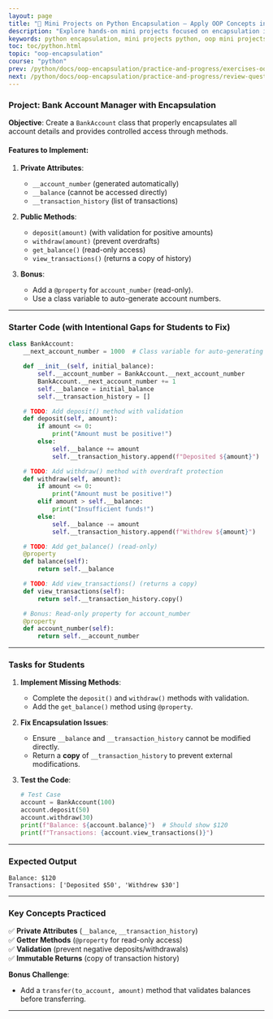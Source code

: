 ```yaml
---
layout: page
title: "🧠 Mini Projects on Python Encapsulation – Apply OOP Concepts in Real Code"
description: "Explore hands-on mini projects focused on encapsulation in Python. Apply object-oriented programming concepts like private attributes, access modifiers, and method control through practical coding challenges and real-world examples."
keywords: python encapsulation, mini projects python, oop mini projects, python project-based learning, python encapsulation practice, object-oriented programming, python private variables, python access modifiers, python classes, python coding projects, python oop challenges, yasirbhutta
toc: toc/python.html
topic: "oop-encapsulation"
course: "python"
prev: /python/docs/oop-encapsulation/practice-and-progress/exercises-oop-encapsulation.html
next: /python/docs/oop-encapsulation/practice-and-progress/review-questions-oop-encapsulation.html
---
```


### **Project: Bank Account Manager with Encapsulation**  
**Objective**: Create a `BankAccount` class that properly encapsulates all account details and provides controlled access through methods.

#### **Features to Implement**:
1. **Private Attributes**:
   - `__account_number` (generated automatically)
   - `__balance` (cannot be accessed directly)
   - `__transaction_history` (list of transactions)

2. **Public Methods**:
   - `deposit(amount)` (with validation for positive amounts)
   - `withdraw(amount)` (prevent overdrafts)
   - `get_balance()` (read-only access)
   - `view_transactions()` (returns a copy of history)

3. **Bonus**:
   - Add a `@property` for `account_number` (read-only).
   - Use a class variable to auto-generate account numbers.

---

### **Starter Code (with Intentional Gaps for Students to Fix)**  
```python
class BankAccount:
    __next_account_number = 1000  # Class variable for auto-generating account numbers

    def __init__(self, initial_balance):
        self.__account_number = BankAccount.__next_account_number
        BankAccount.__next_account_number += 1
        self.__balance = initial_balance
        self.__transaction_history = []

    # TODO: Add deposit() method with validation
    def deposit(self, amount):
        if amount <= 0:
            print("Amount must be positive!")
        else:
            self.__balance += amount
            self.__transaction_history.append(f"Deposited ${amount}")

    # TODO: Add withdraw() method with overdraft protection
    def withdraw(self, amount):
        if amount <= 0:
            print("Amount must be positive!")
        elif amount > self.__balance:
            print("Insufficient funds!")
        else:
            self.__balance -= amount
            self.__transaction_history.append(f"Withdrew ${amount}")

    # TODO: Add get_balance() (read-only)
    @property
    def balance(self):
        return self.__balance

    # TODO: Add view_transactions() (returns a copy)
    def view_transactions(self):
        return self.__transaction_history.copy()

    # Bonus: Read-only property for account_number
    @property
    def account_number(self):
        return self.__account_number
```

---

### **Tasks for Students**  
1. **Implement Missing Methods**:  
   - Complete the `deposit()` and `withdraw()` methods with validation.  
   - Add the `get_balance()` method using `@property`.  

2. **Fix Encapsulation Issues**:  
   - Ensure `__balance` and `__transaction_history` cannot be modified directly.  
   - Return a **copy** of `__transaction_history` to prevent external modifications.  

3. **Test the Code**:  
   ```python
   # Test Case
   account = BankAccount(100)
   account.deposit(50)
   account.withdraw(30)
   print(f"Balance: ${account.balance}")  # Should show $120
   print(f"Transactions: {account.view_transactions()}")
   ```

---

### **Expected Output**  
```
Balance: $120
Transactions: ['Deposited $50', 'Withdrew $30']
```

---

### **Key Concepts Practiced**  
✅ **Private Attributes** (`__balance`, `__transaction_history`)  
✅ **Getter Methods** (`@property` for read-only access)  
✅ **Validation** (prevent negative deposits/withdrawals)  
✅ **Immutable Returns** (copy of transaction history)  

**Bonus Challenge**:  
- Add a `transfer(to_account, amount)` method that validates balances before transferring.  

---
